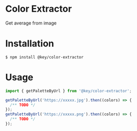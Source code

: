 # Color Extractor

Get average from image

# Installation

```
$ npm install @key/color-extractor
```

# Usage

```javascript
import { getPaletteByUrl } from '@key/color-extractor';

getPaletteByUrl('https://xxxxx.jpg').then((colors) => {
  /** TODO */
});
getPaletteByUrl('https://xxxxx.png').then((colors) => {
  /** TODO */
});
```
